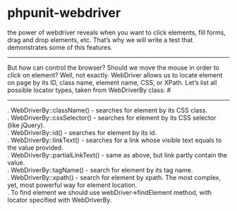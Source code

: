 # phpunit-webdriver

the power of webdriver reveals when you want to click elements, fill forms, drag and drop elements, etc. That’s why we will write a test that demonstrates some of this features.
<hr>
But how can control the browser? Should we move the mouse in order to click on element? Well, not exactly. WebDriver allows us to locate element on page by its ID, class name, element name, CSS, or XPath. Let’s list all possible locator types, taken from WebDriverBy class:
#
<hr>
. WebDriverBy::className() - searches for element by its CSS class. <br>
. WebDriverBy::cssSelector() - searches for element by its CSS selector (like jQuery).<br>
. WebDriverBy::id() - searches for element by its id.<br>
. WebDriverBy::linkText() - searches for a link whose visible text equals to the value provided.<br>
. WebDriverBy::partialLinkText() - same as above, but link partly contain the value.<br>
. WebDriverBy::tagName() - search for element by its tag name.<br>
. WebDriverBy::xpath() - search for element by xpath. The most complex, yet, most powerful way for element location.<br>
. To find element we should use webDriver->findElement method, with locator specified with  WebDriverBy.<br>

